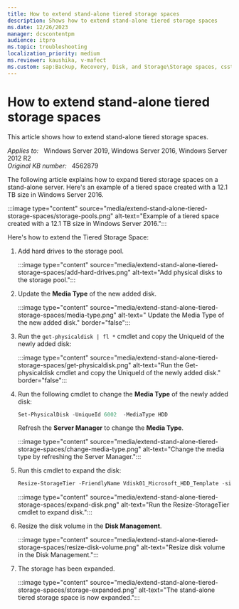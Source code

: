 ```yaml
---
title: How to extend stand-alone tiered storage spaces
description: Shows how to extend stand-alone tiered storage spaces
ms.date: 12/26/2023
manager: dcscontentpm
audience: itpro
ms.topic: troubleshooting
localization_priority: medium
ms.reviewer: kaushika, v-mafect
ms.custom: sap:Backup, Recovery, Disk, and Storage\Storage spaces, csstroubleshoot
---
```

# How to extend stand-alone tiered storage spaces

This article shows how to extend stand-alone tiered storage spaces.

_Applies to:_ &nbsp; Windows Server 2019, Windows Server 2016, Windows Server 2012 R2  
_Original KB number:_ &nbsp; 4562879

The following article explains how to expand tiered storage spaces on a stand-alone server. Here's an example of a tiered space created with a 12.1 TB size in Windows Server 2016.  

:::image type="content" source="media/extend-stand-alone-tiered-storage-spaces/storage-pools.png" alt-text="Example of a tiered space created with a 12.1 TB size in Windows Server 2016.":::

Here's how to extend the Tiered Storage Space:  

1. Add hard drives to the storage pool.

    :::image type="content" source="media/extend-stand-alone-tiered-storage-spaces/add-hard-drives.png" alt-text="Add physical disks to the storage pool.":::
  
2. Update the **Media Type** of the new added disk.

    :::image type="content" source="media/extend-stand-alone-tiered-storage-spaces/media-type.png" alt-text=" Update the Media Type of the new added disk." border="false":::
  
3. Run the `get-physicaldisk | fl *` cmdlet and copy the UniqueId of the newly added disk:

    :::image type="content" source="media/extend-stand-alone-tiered-storage-spaces/get-physicaldisk.png" alt-text="Run the Get-physicaldisk cmdlet and copy the UniqueId of the newly added disk." border="false":::  

4. Run the following cmdlet to change the **Media Type** of the newly added disk:

    ```powershell
    Set-PhysicalDisk -UniqueId 6002  -MediaType HDD
    ```

    Refresh the **Server Manager**  to change the **Media Type**.

    :::image type="content" source="media/extend-stand-alone-tiered-storage-spaces/change-media-type.png" alt-text="Change the media type by refreshing the Server Manager.":::

5. Run this cmdlet to expand the disk:

    ```powershell
    Resize-StorageTier -FriendlyName Vdisk01_Microsoft_HDD_Template -size 16.1TB
    ```

    :::image type="content" source="media/extend-stand-alone-tiered-storage-spaces/expand-disk.png" alt-text="Run the Resize-StorageTier cmdlet to expand disk.":::

6. Resize the disk volume in the **Disk Management**.

    :::image type="content" source="media/extend-stand-alone-tiered-storage-spaces/resize-disk-volume.png" alt-text="Resize disk volume in the Disk Management.":::

7. The storage has been expanded.

    :::image type="content" source="media/extend-stand-alone-tiered-storage-spaces/storage-expanded.png" alt-text="The stand-alone tiered storage space is now expanded.":::
